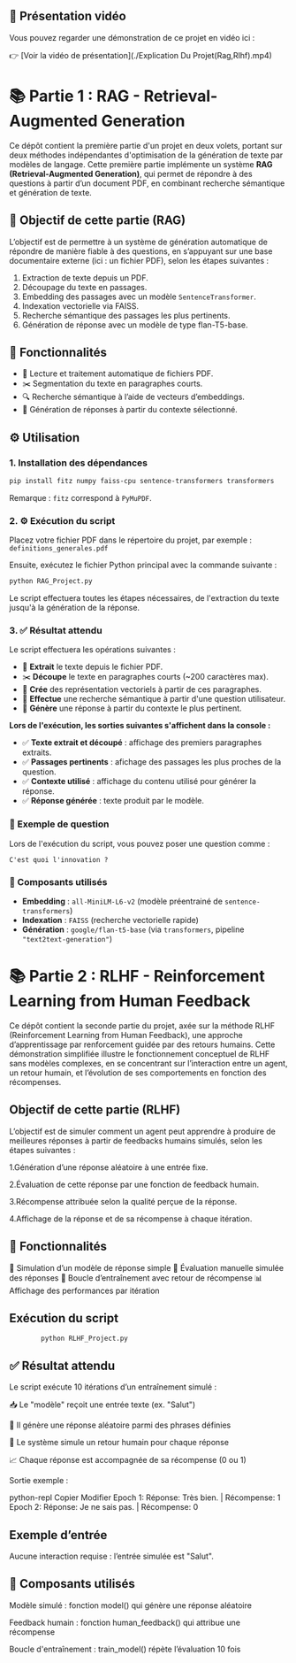 ## 🎥 Présentation vidéo

Vous pouvez regarder une démonstration de ce projet en vidéo ici :

👉 [Voir la vidéo de présentation](./Explication Du Projet(Rag,Rlhf).mp4)

# 📚 Partie 1 : RAG - Retrieval-Augmented Generation

Ce dépôt contient la première partie d'un projet en deux volets, portant sur deux méthodes indépendantes d'optimisation de la génération de texte par modèles de langage.
Cette première partie implémente un système **RAG (Retrieval-Augmented Generation)**, qui permet de répondre à des questions à partir d’un document PDF, en combinant recherche sémantique et génération de texte.


## 🌟 Objectif de cette partie (RAG)

L’objectif est de permettre à un système de génération automatique de répondre de manière fiable à des questions, en s’appuyant sur une base documentaire externe (ici : un fichier PDF), selon les étapes suivantes :

1. Extraction de texte depuis un PDF.
2. Découpage du texte en passages.
3. Embedding des passages avec un modèle `SentenceTransformer`.
4. Indexation vectorielle via FAISS.
5. Recherche sémantique des passages les plus pertinents.
6. Génération de réponse avec un modèle de type flan-T5-base.



## 🧰 Fonctionnalités

* 📄 Lecture et traitement automatique de fichiers PDF.
* ✂️ Segmentation du texte en paragraphes courts.
* 🔍 Recherche sémantique à l’aide de vecteurs d’embeddings.
* 🧠 Génération de réponses à partir du contexte sélectionné.



## ⚙️ Utilisation

### 1. Installation des dépendances

```bash
pip install fitz numpy faiss-cpu sentence-transformers transformers
```

Remarque : `fitz` correspond à `PyMuPDF`.



### 2. ⚙️ Exécution du script

Placez votre fichier PDF dans le répertoire du projet, par exemple :
`definitions_generales.pdf`

Ensuite, exécutez le fichier Python principal avec la commande suivante :

```bash
python RAG_Project.py
```

Le script effectuera toutes les étapes nécessaires, de l'extraction du texte jusqu'à la génération de la réponse.


### 3. ✅ Résultat attendu

Le script effectuera les opérations suivantes :

* 📁 **Extrait** le texte depuis le fichier PDF.
* ✂️ **Découpe** le texte en paragraphes courts (\~200 caractères max).
* 🔢 **Crée** des représentation vectoriels à partir de ces paragraphes.
* 🔎 **Effectue** une recherche sémantique à partir d'une question utilisateur.
* 🧠 **Génère** une réponse à partir du contexte le plus pertinent.

**Lors de l'exécution, les sorties suivantes s'affichent dans la console :**

* ✅ **Texte extrait et découpé** : affichage des premiers paragraphes extraits.
* ✅ **Passages pertinents** : afichage des passages les plus proches de la question.
* ✅ **Contexte utilisé** : affichage du contenu utilisé pour générer la réponse.
* ✅ **Réponse générée** : texte produit par le modèle.



### 🧪 Exemple de question

Lors de l'exécution du script, vous pouvez poser une question comme :

```text
C'est quoi l'innovation ?
```


### 🧱 Composants utilisés

* **Embedding** : `all-MiniLM-L6-v2` (modèle préentrainé de `sentence-transformers`)
* **Indexation** : `FAISS` (recherche vectorielle rapide)
* **Génération** : `google/flan-t5-base` (via `transformers`, pipeline `"text2text-generation"`)

# 📚 Partie 2 : RLHF - Reinforcement Learning from Human Feedback

Ce dépôt contient la seconde partie du projet, axée sur la méthode RLHF (Reinforcement Learning from Human Feedback), une approche d’apprentissage par renforcement guidée par des retours humains. Cette démonstration simplifiée illustre le fonctionnement conceptuel de RLHF sans modèles complexes, en se concentrant sur l’interaction entre un agent, un retour humain, et l’évolution de ses comportements en fonction des récompenses.

## Objectif de cette partie (RLHF)

L’objectif est de simuler comment un agent peut apprendre à produire de meilleures réponses à partir de feedbacks humains simulés, selon les étapes suivantes :

1.Génération d’une réponse aléatoire à une entrée fixe.

2.Évaluation de cette réponse par une fonction de feedback humain.

3.Récompense attribuée selon la qualité perçue de la réponse.

4.Affichage de la réponse et de sa récompense à chaque itération.

## 🧰 Fonctionnalités
🧠 Simulation d’un modèle de réponse simple
👤 Évaluation manuelle simulée des réponses
🔁 Boucle d’entraînement avec retour de récompense
📊 Affichage des performances par itération

##  Exécution du script
 
            python RLHF_Project.py

## ✅ Résultat attendu    

Le script exécute 10 itérations d’un entraînement simulé :

📥 Le "modèle" reçoit une entrée texte (ex. "Salut")

🤖 Il génère une réponse aléatoire parmi des phrases définies

🧑 Le système simule un retour humain pour chaque réponse

📈 Chaque réponse est accompagnée de sa récompense (0 ou 1)

 Sortie exemple :

python-repl
Copier
Modifier
Epoch 1: Réponse: Très bien. | Récompense: 1
Epoch 2: Réponse: Je ne sais pas. | Récompense: 0

## Exemple d’entrée
Aucune interaction requise : l’entrée simulée est "Salut".

## 🧱 Composants utilisés
Modèle simulé : fonction model() qui génère une réponse aléatoire

Feedback humain : fonction human_feedback() qui attribue une récompense

Boucle d'entraînement : train_model() répète l’évaluation 10 fois